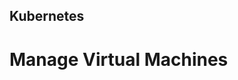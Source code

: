 <!-- .slide: data-background-image="../img/products/kubernetes.png" data-background-opacity="0.2" data-background-size="contain" -->
## Kubernetes

# Manage Virtual Machines


<!-- .slide: data-background="img/what/vm-01.png" data-background-size="contain" -->


<!-- .slide: data-background="img/what/vm-02.png" data-background-size="contain" -->


<!-- .slide: data-background="img/what/vm-03.png" data-background-size="contain" -->
